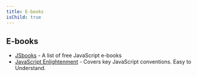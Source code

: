 ```yaml
---
title: E-books
isChild: true
---
```


## E-books

* [JSbooks](http://jsbooks.revolunet.com/) - A list of free JavaScript e-books
* [JavaScript Enlightenment](http://www.javascriptenlightenment.com/) - Covers key JavaScript conventions. Easy to Understand.
